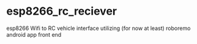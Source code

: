 # esp8266_rc_reciever
esp8266 Wifi to RC vehicle interface utilizing (for now at least) roboremo android app front end
